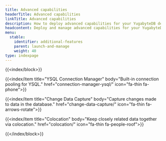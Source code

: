 ```yaml
---
title: Advanced capabilities
headerTitle: Advanced capabilities
linkTitle: Advanced capabilities
description: How to deploy advanced capabilities for your YugabyteDB deployment.
headcontent: Deploy and manage advanced capabilities for your YugabyteDB universe
menu:
  stable:
    identifier: additional-features
    parent: launch-and-manage
    weight: 40
type: indexpage
---
```


{{<index/block>}}

  {{<index/item
    title="YSQL Connection Manager"
    body="Built-in connection pooling for YSQL."
    href="connection-manager-ysql/"
    icon="fa-thin fa-phone">}}

  {{<index/item
    title="Change Data Capture"
    body="Capture changes made to data in the database."
    href="change-data-capture/"
    icon="fa-thin fa-arrows-rotate">}}

  {{<index/item
    title="Colocation"
    body="Keep closely related data together via colocation."
    href="colocation/"
    icon="fa-thin fa-people-roof">}}

{{</index/block>}}

